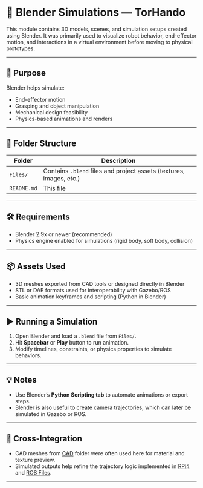 # 🧱 Blender Simulations — TorHando

This module contains 3D models, scenes, and simulation setups created using Blender. It was primarily used to visualize robot behavior, end-effector motion, and interactions in a virtual environment before moving to physical prototypes.

---

## 🎯 Purpose

Blender helps simulate:
- End-effector motion
- Grasping and object manipulation
- Mechanical design feasibility
- Physics-based animations and renders

---

## 📁 Folder Structure

| Folder       | Description |
|--------------|-------------|
| `Files/`     | Contains `.blend` files and project assets (textures, images, etc.) |
| `README.md`  | This file |

---

## 🛠 Requirements

- Blender 2.9x or newer (recommended)
- Physics engine enabled for simulations (rigid body, soft body, collision)

---

## 📦 Assets Used

- 3D meshes exported from CAD tools or designed directly in Blender
- STL or DAE formats used for interoperability with Gazebo/ROS
- Basic animation keyframes and scripting (Python in Blender)

---

## ▶️ Running a Simulation

1. Open Blender and load a `.blend` file from `Files/`.
2. Hit **Spacebar** or **Play** button to run animation.
3. Modify timelines, constraints, or physics properties to simulate behaviors.

---

## 💡 Notes

- Use Blender’s **Python Scripting tab** to automate animations or export steps.
- Blender is also useful to create camera trajectories, which can later be simulated in Gazebo or ROS.

---

## 🔄 Cross-Integration

- CAD meshes from [CAD](../CAD) folder were often used here for material and texture preview.
- Simulated outputs help refine the trajectory logic implemented in [RPi4](../RPi4) and [ROS Files](../ROS%20Files).

---